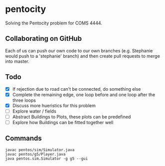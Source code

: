 # pentocity
Solving the Pentocity problem for COMS 4444.

## Collaborating on GitHub
Each of us can push our own code to our own branches (e.g. Stephanie would push to a 'stephanie' branch) and then create pull
requests to merge into master.

## Todo
* [x] If rejection due to road can't be connected, do something else
* [x] Complete the remaining edge, one loop before and one loop after the three loops
* [x] Discuss more hueristics for this problem
* [ ] Explore water / fields
* [ ] Abstract Buildings to Plots, these plots can be predefined
* [ ] Explore how Buildings can be fitted together well

## Commands
    javac pentos/sim/Simulator.java
    javac pentos/g5/Player.java
    java pentos.sim.Simulator -g g5 --gui

